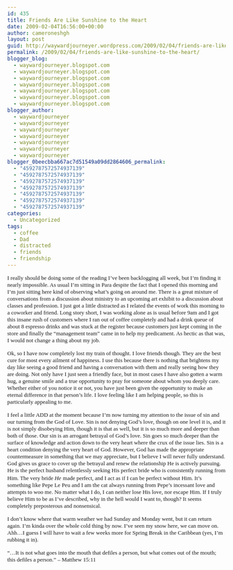 ```yaml
---
id: 435
title: Friends Are Like Sunshine to the Heart
date: 2009-02-04T16:56:00+00:00
author: cameroneshgh
layout: post
guid: http://waywardjourneyer.wordpress.com/2009/02/04/friends-are-like-sunshine-to-the-heart
permalink: /2009/02/04/friends-are-like-sunshine-to-the-heart/
blogger_blog:
  - waywardjourneyer.blogspot.com
  - waywardjourneyer.blogspot.com
  - waywardjourneyer.blogspot.com
  - waywardjourneyer.blogspot.com
  - waywardjourneyer.blogspot.com
  - waywardjourneyer.blogspot.com
  - waywardjourneyer.blogspot.com
blogger_author:
  - waywardjourneyer
  - waywardjourneyer
  - waywardjourneyer
  - waywardjourneyer
  - waywardjourneyer
  - waywardjourneyer
  - waywardjourneyer
blogger_0beecbba667ac7d51549a09dd2864606_permalink:
  - "4592787572574937139"
  - "4592787572574937139"
  - "4592787572574937139"
  - "4592787572574937139"
  - "4592787572574937139"
  - "4592787572574937139"
  - "4592787572574937139"
categories:
  - Uncategorized
tags:
  - coffee
  - Dad
  - distracted
  - friends
  - friendship
---
```

<span style="font-family:trebuchet ms;font-size:small;">I really should be doing some of the reading I&#8217;ve been backlogging all week, but I&#8217;m finding it nearly impossible. As usual I&#8217;m sitting in Para despite the fact that I opened this morning and I&#8217;m just sitting here kind of observing what&#8217;s going on around me. There is a great mixture of conversations from a discussion about ministry to an upcoming art exhibit to a discussion about classes and profession. I just got a little distracted as I related the events of work this morning to a coworker and friend. Long story short, I was working alone as is usual before 9am and I got this insane rush of customers where I ran out of coffee completely and had a drink queue of about 8 espresso drinks and was stuck at the register because customers just kept coming in the store and finally the &#8220;management team&#8221; came in to help my predicament. As hectic as that was, I would not change a thing about my job.</span>
  
<span style="font-family:trebuchet ms;font-size:small;">Ok, so I have now completely lost my train of thought. I love friends though. They are the best cure for most every ailment of happiness. I use this because there is nothing that brightens my day like seeing a good friend and having a conversation with them and really seeing how they are doing. Not only have I just seen a friendly face, but in most cases I have also gotten a warm hug, a genuine smile and a true opportunity to pray for someone about whom you deeply care. Whether either of you notice it or not, you have just been given the opportunity to make an eternal difference in that person&#8217;s life. I love feeling like I am helping people, so this is particularly appealing to me.</span>
  
<span style="font-family:trebuchet ms;font-size:small;">I feel a little ADD at the moment because I&#8217;m now turning my attention to the issue of sin and our turning from the God of Love. Sin is not denying God&#8217;s love, though on one level it is, and it is not simply disobeying Him, though it is that as well, but it is so much more and deeper than both of those. Our sin is an arrogant betrayal of God&#8217;s love. Sin goes so much deeper than the surface of knowledge and action down to the very heart where the crux of the issue lies. Sin is a heart condition denying the very heart of God. However, God has made the appropriate countermeasure in something that we may appreciate, but I believe I will never fully understand. God gives us grace to cover up the betrayal and renew the relationship He is actively pursuing. He is the perfect husband relentlessly seeking His perfect bride who is consistently running from Him. The very bride </span><span style="font-family:trebuchet ms;font-size:small;font-style:italic;">He</span> <span style="font-family:trebuchet ms;font-size:small;">made perfect, and I act as if I can be perfect without Him. It&#8217;s something like Pepe Le Peu and I am the cat always running from Pepe&#8217;s incessant love and attempts to woo me. No matter what I do, I can neither lose His love, nor escape Him. If I truly believe Him to be as I&#8217;ve described, why in the hell would I want to, though? It seems completely preposterous and nonsensical.</span>
  
<span style="font-family:trebuchet ms;font-size:small;">I don&#8217;t know where that warm weather we had Sunday and Monday went, but it can return again. I&#8217;m kinda over the whole cold thing by now. I&#8217;ve seen my snow here, we can move on. Ahh&#8230;I guess I will have to wait a few weeks more for Spring Break in the Caribbean (yes, I&#8217;m rubbing it in).</span>
  
<span style="font-family:trebuchet ms;font-size:small;">&#8220;&#8230;It is not what goes into the mouth that defiles a person, but what comes out of the mouth; this defiles a person.&#8221; &#8211; Matthew 15:11</span>